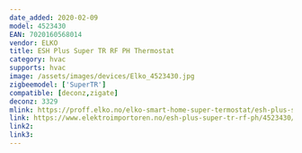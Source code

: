 ```yaml
---
date_added: 2020-02-09
model: 4523430
EAN: 7020160568014
vendor: ELKO
title: ESH Plus Super TR RF PH Thermostat
category: hvac
supports: hvac
image: /assets/images/devices/Elko_4523430.jpg
zigbeemodel: ['SuperTR']
compatible: [deconz,zigate]
deconz: 3329
mlink: https://proff.elko.no/elko-smart-home-super-termostat/esh-plus-super-tr-rf-ph-article2629-1779.html
link: https://www.elektroimportoren.no/esh-plus-super-tr-rf-ph/4523430/Product.html?gtin=7020160568014&UseStock=101
link2:
link3: 
---
```


